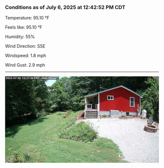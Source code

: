 ### Conditions as of July 6, 2025 at 12:42:52 PM CDT 

Temperature: 95.10 &deg;F

Feels like: 95.10 &deg;F

Humidity: 55%

Wind Direction: SSE

Windspeed: 1.8 mph

Wind Gust: 2.9 mph

---

<img src="./images/latest.jpeg"/>

